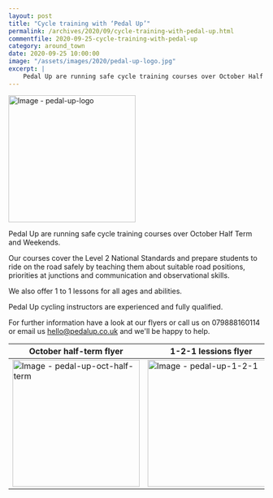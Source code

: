 ```yaml
---
layout: post
title: "Cycle training with ‘Pedal Up’"
permalink: /archives/2020/09/cycle-training-with-pedal-up.html
commentfile: 2020-09-25-cycle-training-with-pedal-up
category: around_town
date: 2020-09-25 10:00:00
image: "/assets/images/2020/pedal-up-logo.jpg"
excerpt: |
    Pedal Up are running safe cycle training courses over October Half Term and Weekends.
---
```

<a href="/assets/images/2020/pedal-up-logo.jpg" title="Click for a larger image"><img src="/assets/images/2020/pedal-up-logo-thumb.jpg" width="250" alt="Image - pedal-up-logo"  class="right"/></a>

Pedal Up are running safe cycle training courses over October Half Term and Weekends.

Our courses cover the Level 2 National Standards and prepare students to ride on the road safely by teaching them about suitable road positions, priorities at junctions and communication and observational skills.


We also offer 1 to 1 lessons for all ages and abilities.

Pedal Up cycling instructors are experienced and fully qualified.

For further information have a look at our flyers or call us on 079888160114 or email us  [hello@pedalup.co.uk](mailto:hello@pedalup.co.uk) and we'll be happy to help.

| October half-term flyer                                                                                                                                                                                                              | 1-2-1 lessions flyer                                                                                                                                                                                         |
| ------------------------------------------------------------------------------------------------------------------------------------------------------------------------------------------------------------------------------------ | ------------------------------------------------------------------------------------------------------------------------------------------------------------------------------------------------------------ |
| <a href="/assets/images/2020/pedal-up-oct-half-term.jpg" title="Click for a larger image"><img src="/assets/images/2020/pedal-up-oct-half-term-thumb.jpg" width="250" alt="Image - pedal-up-oct-half-term"  class="photo left"/></a> | <a href="/assets/images/2020/pedal-up-1-2-1.jpg" title="Click for a larger image"><img src="/assets/images/2020/pedal-up-1-2-1-thumb.jpg" width="250" alt="Image - pedal-up-1-2-1"  class="photo left"/></a> |
